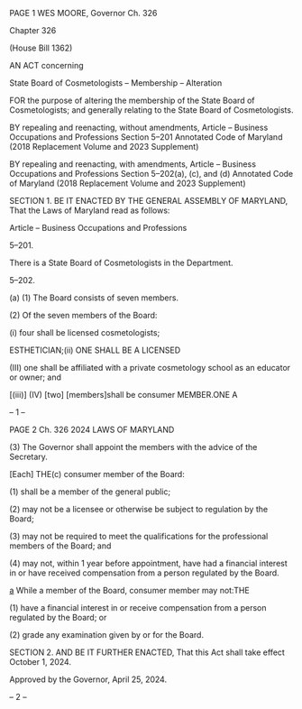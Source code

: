 PAGE 1
WES MOORE, Governor Ch. 326

Chapter 326

(House Bill 1362)

AN ACT concerning

State Board of Cosmetologists – Membership – Alteration

FOR the purpose of altering the membership of the State Board of Cosmetologists; and
generally relating to the State Board of Cosmetologists.

BY repealing and reenacting, without amendments,
Article – Business Occupations and Professions
Section 5–201
Annotated Code of Maryland
(2018 Replacement Volume and 2023 Supplement)

BY repealing and reenacting, with amendments,
Article – Business Occupations and Professions
Section 5–202(a), (c), and (d)
Annotated Code of Maryland
(2018 Replacement Volume and 2023 Supplement)

SECTION 1. BE IT ENACTED BY THE GENERAL ASSEMBLY OF MARYLAND,
That the Laws of Maryland read as follows:

Article – Business Occupations and Professions

5–201.

There is a State Board of Cosmetologists in the Department.

5–202.

(a) (1) The Board consists of seven members.

(2) Of the seven members of the Board:

(i) four shall be licensed cosmetologists;

ESTHETICIAN;(ii) ONE SHALL BE A LICENSED

(III) one shall be affiliated with a private cosmetology school as an
educator or owner; and

[(iii)] (IV) [two] [members]shall be consumer MEMBER.ONE A

– 1 –

PAGE 2
Ch. 326 2024 LAWS OF MARYLAND

(3) The Governor shall appoint the members with the advice of the
Secretary.

[Each] THE(c) consumer member of the Board:

(1) shall be a member of the general public;

(2) may not be a licensee or otherwise be subject to regulation by the Board;

(3) may not be required to meet the qualifications for the professional
members of the Board; and

(4) may not, within 1 year before appointment, have had a financial
interest in or have received compensation from a person regulated by the Board.

[a](d) While a member of the Board, consumer member may not:THE

(1) have a financial interest in or receive compensation from a person
regulated by the Board; or

(2) grade any examination given by or for the Board.

SECTION 2. AND BE IT FURTHER ENACTED, That this Act shall take effect
October 1, 2024.

Approved by the Governor, April 25, 2024.

– 2 –